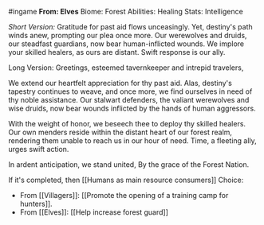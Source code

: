 #ingame 
**From: Elves**
Biome: Forest
Abilities: Healing
Stats: Intelligence

*Short Version:* 
Gratitude for past aid flows unceasingly. Yet, destiny's path winds anew, prompting our plea once more. Our werewolves and druids, our steadfast guardians, now bear human-inflicted wounds. We implore your skilled healers, as ours are distant. Swift response is our ally.

Long Version:
 Greetings, esteemed tavernkeeper and intrepid travelers,

 We extend our heartfelt appreciation for thy past aid. Alas, destiny's tapestry continues to weave, and once more, we find ourselves in need of thy noble assistance. Our stalwart defenders, the valiant werewolves and wise druids, now bear wounds inflicted by the hands of human aggressors.

 With the weight of honor, we beseech thee to deploy thy skilled healers. Our own menders reside within the distant heart of our forest realm, rendering them unable to reach us in our hour of need. Time, a fleeting ally, urges swift action.

 In ardent anticipation, we stand united, By the grace of the Forest Nation.

If it's completed, then
	[[Humans as main resource consumers]]
Choice:
- From [[Villagers]]: [[Promote the opening of a training camp for hunters]].
- From [[Elves]]: [[Help increase forest guard]]
